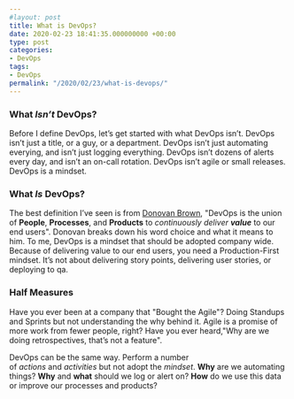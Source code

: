 ```yaml
---
#layout: post
title: What is DevOps?
date: 2020-02-23 18:41:35.000000000 +00:00
type: post
categories:
- DevOps
tags:
- DevOps
permalink: "/2020/02/23/what-is-devops/"
---
```

### What _Isn’t_ DevOps?

Before I define DevOps, let’s get started with what DevOps isn’t. DevOps isn’t just a title, or a guy, or a department. DevOps isn’t just automating everying, and isn’t just logging everything. DevOps isn’t dozens of alerts every day, and isn’t an on-call rotation. DevOps isn’t agile or small releases. DevOps is a mindset.

### What _Is_ DevOps?

The best definition I’ve seen is from [Donovan Brown](http://donovanbrown.com/post/what-is-devops), "DevOps is the union of **People**, **Processes**, and **Products** to _continuously deliver **value**_ to our end users". Donovan breaks down his word choice and what it means to him. To me, DevOps is a mindset that should be adopted company wide. Because of delivering value to our end users, you need a Production-First mindset. It’s not about delivering story points, delivering user stories, or deploying to qa.

### Half Measures

Have you ever been at a company that "Bought the Agile"? Doing Standups and Sprints but not understanding the why behind it. Agile is a promise of more work from fewer people, right? Have you ever heard,"Why are we doing retrospectives, that’s not a feature".

DevOps can be the same way. Perform a number of _actions_ and _activities_ but not adopt the _mindset_. **Why** are we automating things? **Why** and **what** should we log or alert on? **How** do we use this data or improve our processes and products?
